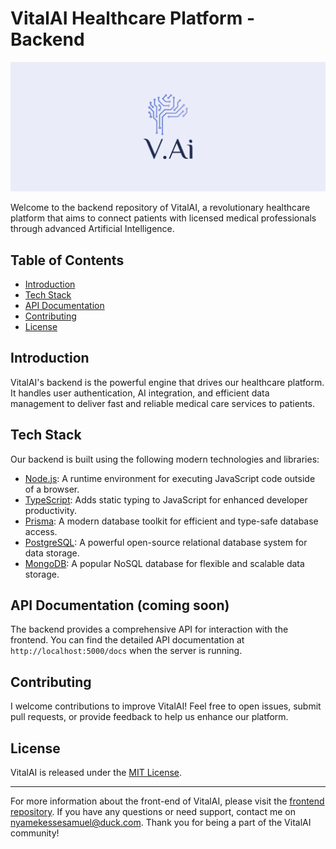 # VitalAI Healthcare Platform - Backend

![VitalAI Logo](https://github.com/Nyamekesse/Vital-Ai-Front-End/blob/main/src/assets/Vital-Ai-Cover-Logo.png)

Welcome to the backend repository of VitalAI, a revolutionary healthcare platform that aims to connect patients with licensed medical professionals through advanced Artificial Intelligence.

## Table of Contents

- [Introduction](#introduction)
- [Tech Stack](#tech-stack)
- [API Documentation](#api-documentation)
- [Contributing](#contributing)
- [License](#license)

## Introduction

VitalAI's backend is the powerful engine that drives our healthcare platform. It handles user authentication, AI integration, and efficient data management to deliver fast and reliable medical care services to patients.

## Tech Stack

Our backend is built using the following modern technologies and libraries:

- [Node.js](https://nodejs.org/): A runtime environment for executing JavaScript code outside of a browser.
- [TypeScript](https://www.typescriptlang.org/): Adds static typing to JavaScript for enhanced developer productivity.
- [Prisma](https://www.prisma.io/): A modern database toolkit for efficient and type-safe database access.
- [PostgreSQL](https://www.postgresql.org/): A powerful open-source relational database system for data storage.
- [MongoDB](https://www.mongodb.com/): A popular NoSQL database for flexible and scalable data storage.

## API Documentation (coming soon)

The backend provides a comprehensive API for interaction with the frontend. You can find the detailed API documentation at `http://localhost:5000/docs` when the server is running.

## Contributing

I welcome contributions to improve VitalAI! Feel free to open issues, submit pull requests, or provide feedback to help us enhance our platform.

## License

VitalAI is released under the [MIT License](https://opensource.org/licenses/MIT).

---

For more information about the front-end of VitalAI, please visit the [frontend repository](https://github.com/Nyamekesse/Vital-Ai-Front-End.git). If you have any questions or need support, contact me on [nyamekessesamuel@duck.com](mailto:nyamekessesamuel@duck.com). Thank you for being a part of the VitalAI community!
